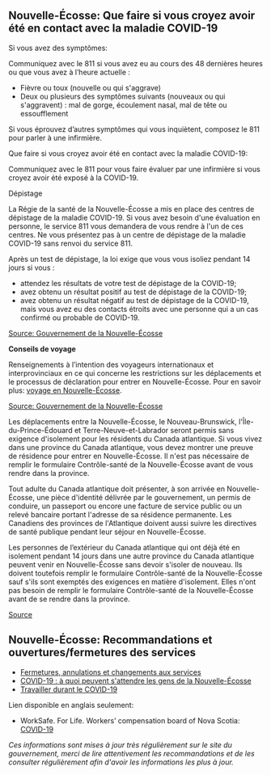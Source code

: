 ## Nouvelle-Écosse: Que faire si vous croyez avoir été en contact avec la maladie COVID-19

Si vous avez des symptômes:

Communiquez avec le 811 si vous avez eu au cours des 48 dernières heures ou que vous avez à l’heure actuelle :

- Fièvre ou toux (nouvelle ou qui s'aggrave)
- Deux ou plusieurs des symptômes suivants (nouveaux ou qui s'aggravent) : mal de gorge, écoulement nasal, mal de tête ou essoufflement

Si vous éprouvez d’autres symptômes qui vous inquiètent, composez le 811 pour parler à une infirmière.

Que faire si vous croyez avoir été en contact avec la maladie COVID-19:

Communiquez avec le 811 pour vous faire évaluer par une infirmière si vous croyez avoir été exposé à la COVID-19.

Dépistage

La Régie de la santé de la Nouvelle-Écosse a mis en place des centres de dépistage de la maladie COVID-19. Si vous avez besoin d'une évaluation en personne, le service 811 vous demandera de vous rendre à l'un de ces centres. Ne vous présentez pas à un centre de dépistage de la maladie COVID-19 sans renvoi du service 811.

Après un test de dépistage, la loi exige que vous vous isoliez pendant 14 jours si vous :

- attendez les résultats de votre test de dépistage de la COVID-19;
- avez obtenu un résultat positif au test de dépistage de la COVID-19;
- avez obtenu un résultat négatif au test de dépistage de la COVID-19, mais vous avez eu des contacts étroits avec une personne qui a un cas confirmé ou probable de COVID-19.

[Source: Gouvernement de la Nouvelle-Écosse](https://novascotia.ca/coronavirus/symptoms-and-testing/fr/)

**Conseils de voyage**

Renseignements à l’intention des voyageurs internationaux et interprovinciaux en ce qui concerne les restrictions sur les déplacements et le processus de déclaration pour entrer en Nouvelle-Écosse. Pour en savoir plus: [voyage en Nouvelle-Écosse](https://novascotia.ca/coronavirus/travel/fr/).

[Source: Gouvernement de la Nouvelle-Écosse](https://novascotia.ca/coronavirus/restrictions-and-guidance/fr/)

Les déplacements entre la Nouvelle-Écosse, le Nouveau-Brunswick, l'Île-du-Prince-Édouard et Terre-Neuve-et-Labrador seront permis sans exigence d'isolement pour les résidents du Canada atlantique. Si vous vivez dans une province du Canada atlantique, vous devez montrer une preuve de résidence pour entrer en Nouvelle-Écosse. Il n'est pas nécessaire de remplir le formulaire Contrôle-santé de la Nouvelle-Écosse avant de vous rendre dans la province.

Tout adulte du Canada atlantique doit présenter, à son arrivée en Nouvelle-Écosse, une pièce d'identité délivrée par le gouvernement, un permis de conduire, un passeport ou encore une facture de service public ou un relevé bancaire portant l'adresse de sa résidence permanente. Les Canadiens des provinces de l'Atlantique doivent aussi suivre les directives de santé publique pendant leur séjour en Nouvelle-Écosse.

Les personnes de l’extérieur du Canada atlantique qui ont déjà été en isolement pendant 14 jours dans une autre province du Canada atlantique peuvent venir en Nouvelle-Écosse sans devoir s'isoler de nouveau. Ils doivent toutefois remplir le formulaire Contrôle-santé de la Nouvelle-Écosse sauf s'ils sont exemptés des exigences en matière d'isolement. Elles n'ont pas besoin de remplir le formulaire Contrôle-santé de la Nouvelle-Écosse avant de se rendre dans la province.

[Source](https://novascotia.ca/coronavirus/restrictions-and-guidance/fr/)

## Nouvelle-Écosse: Recommandations et ouvertures/fermetures des services

- [Fermetures, annulations et changements aux services](https://novascotia.ca/closures-cancellations-and-service-changes/fr/)
- [COVID-19 : à quoi peuvent s'attendre les gens de la Nouvelle-Écosse](https://novascotia.ca/coronavirus/what-it-means-for-nova-scotians/fr/)
- [Travailler durant le COVID-19](https://novascotia.ca/coronavirus/working-during-covid-19/fr/)

Lien disponible en anglais seulement:

- WorkSafe. For Life. Workers’ compensation board of Nova Scotia: [COVID-19](http://www.worksafeforlife.ca/covid19)

_Ces informations sont mises à jour très régulièrement sur le site du gouvernement, merci de lire attentivement les recommandations et de les consulter régulièrement afin d'avoir les informations les plus à jour._
